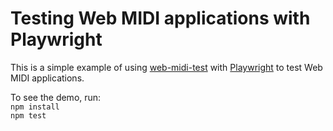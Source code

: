 # Testing Web MIDI applications with Playwright

This is a simple example of using
[web-midi-test](https://www.npmjs.com/package/web-midi-test)
with [Playwright](https://www.npmjs.com/package/playwright) to test Web MIDI applications.

To see the demo, run:  
`npm install`  
`npm test`
